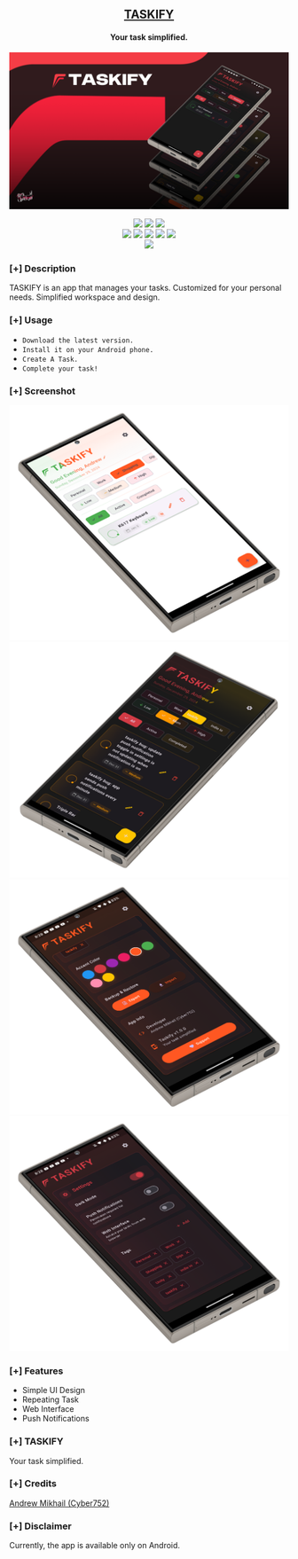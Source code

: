 <h2 align="center"><u>TASKIFY</u></h2>
<h4 align="center"> Your task simplified. </h4>

![Your task simplified.](https://raw.githubusercontent.com/cyber752/Taskify/refs/heads/main/Art/1.png)

<p align="center">
    <img src="https://img.shields.io/github/forks/cyber752/Taskify?style=for-the-badge&color=purple">
    <img src="https://img.shields.io/github/license/cyber752/Taskify?style=for-the-badge&color=blue">
    <img src="https://img.shields.io/github/contributors/cyber752/Taskify?style=for-the-badge&color=cyan">
<br>
    <img src="https://img.shields.io/badge/Author-Andrew Mikhail (Cyber752)-magenta?style=flat-square">
    <img src="https://img.shields.io/badge/Open%20Source-Yes-orange?style=flat-square">
    <img src="https://img.shields.io/badge/Maintained-Yes-cyan?style=flat-square">
    <img src="https://img.shields.io/badge/Made%20In-Egypt with ❤️-green?style=flat-square">
    <img src="https://img.shields.io/badge/Written%20In-flutter-blue?style=flat-square">
<br>
    <img src="https://github-readme-stats.vercel.app/api/pin/?username=cyber752&repo=Taskify&theme=synthwave">
</p>

### [+] Description
TASKIFY is an app that manages your tasks. Customized for your personal needs. Simplified workspace and design.

### [+] Usage
 - `Download the latest version.`
 - `Install it on your Android phone.`
 - `Create A Task.`
 - `Complete your task!`

### [+] Screenshot
![screenshot](https://raw.githubusercontent.com/cyber752/Taskify/refs/heads/main/Art/2.png)
![screenshot](https://raw.githubusercontent.com/cyber752/Taskify/refs/heads/main/Art/4.png)
![screenshot](https://raw.githubusercontent.com/cyber752/Taskify/refs/heads/main/Art/3.png)
![screenshot](https://raw.githubusercontent.com/cyber752/Taskify/refs/heads/main/Art/5.png)


### [+] Features
 - Simple UI Design
 - Repeating Task
 - Web Interface
 - Push Notifications

### [+] TASKIFY
Your task simplified.

### [+] Credits 
<a href="https://github.com/cyber752/Taskify">Andrew Mikhail (Cyber752)</a>

### [+] Disclaimer 
Currently, the app is available only on Android.

